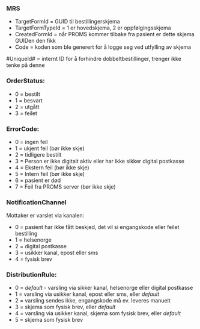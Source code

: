 ### MRS
* TargetFormId =  GUID til bestillingerskjema
* TargetFormTypeId =  1 er hovedskjema, 2 er oppfølgingsskjema
* CreatedFormId = når PROMS kommer tilbake fra pasient er dette skjema GUIDen den fikk
* Code =  koden som ble generert for å logge seg ved utfylling av skjema

#UniqueId# = internt ID for å forhindre dobbeltbestillinger, trenger ikke tenke på denne


### OrderStatus:
* 0 = bestilt
* 1 = besvart
* 2 = utgått
* 3 = feilet

### ErrorCode:
* 0 = ingen feil
* 1 = ukjent feil (bør ikke skje)
* 2 = tidligere  bestilt
* 3 = Person er ikke digitalt aktiv eller har ikke sikker digital postkasse
* 4 = Ekstern feil (bør ikke skje)
* 5 = Intern feil (bør ikke skje)
* 6 = pasient er død
* 7 = Feil fra PROMS server (bør ikke skje)

### NotificationChannel
Mottaker er varslet via kanalen:
* 0 = pasient har ikke fått beskjed, det vil si engangskode eller feilet bestilling
* 1 = helsenorge
* 2 = digital postkasse
* 3 = usikker kanal, epost eller sms
* 4 = fysisk brev

### DistributionRule:
* 0 = *default* - varsling via sikker kanal, helsenorge eller digital postkasse
* 1 = varsling via usikker kanal, epost eller sms, eller *default*
* 2 = varsling sendes ikke, engangskode må ev. leveres manuelt
* 3 = skjema som fysisk brev, eller *default*
* 4 = varsling via usikker kanal, skjema som fysisk brev, eller *default*
* 5 = skjema som fysisk brev
